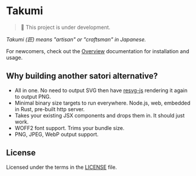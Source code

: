 # Takumi

> 🚧 This project is under development.

_Takumi (匠) means "artisan" or "craftsman" in Japanese._

For newcomers, check out the [Overview](https://takumi.kane.tw/docs/) documentation for installation and usage.

## Why building another satori alternative?

- All in one. No need to output SVG then have [resvg-js](https://github.com/thx/resvg-js) rendering it again to output PNG.
- Minimal binary size targets to run everywhere. Node.js, web, embedded in Rust, pre-built http server.
- Takes your existing JSX components and drops them in. It should just work.
- WOFF2 font support. Trims your bundle size.
- PNG, JPEG, WebP output support.

## License

Licensed under the terms in the [LICENSE](LICENSE) file.
